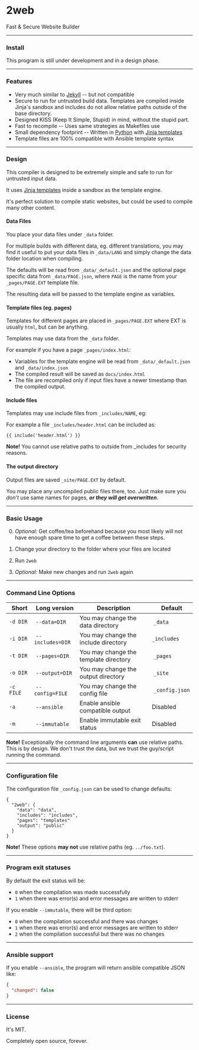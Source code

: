 # 2web

Fast &amp; Secure Website Builder

------------------------------------------------------------------------------------------------------

### Install

This program is still under development and in a design phase.

------------------------------------------------------------------------------------------------------

### Features 

 * Very much similar to [Jekyll](https://jekyllrb.com/) -- but not compatible
 * Secure to run for untrusted build data. Templates are compiled inside Jinja's sandbox and includes do not allow relative paths outside of the base directory.
 * Designed KISS (Keep It Simple, Stupid) in mind, without the stupid part.
 * Fast to recompile -- Uses same strategies as Makefiles use
 * Small dependency footprint -- Written in [Python](https://www.python.org/) with [Jinja templates](https://jinja.palletsprojects.com/en/2.11.x/)
 * Template files are 100% compatible with Ansible template syntax

------------------------------------------------------------------------------------------------------

### Design 

This compiler is designed to be extremely simple and safe to run for untrusted input data.

It uses [Jinja templates](https://jinja.palletsprojects.com/en/2.11.x/) inside a sandbox as the template engine.

It's perfect solution to compile static websites, but could be used to compile many other content.

#### Data Files

You place your data files under `_data` folder.

For multiple builds with different data, eg. different translations, you may 
find it useful to put your data files in `_data/LANG` and simply change the 
data folder location when compiling.

The defaults will be read from `_data/_default.json` and the optional page 
specific data from `_data/PAGE.json`, where `PAGE` is the name from your 
`_pages/PAGE.EXT` template file.

The resulting data will be passed to the template engine as variables.

#### Template files (eg. pages)

Templates for different pages are placed in `_pages/PAGE.EXT` where EXT is 
usually `html`, but can be anything. 

Templates may use data from the `_data` folder. 

For example if you have a page `_pages/index.html`:

 * Variables for the template engine will be read from `_data/_default.json` and `_data/index.json`
 * The compiled result will be saved as `docs/index.html`
 * The file are recompiled only if input files have a newer timestamp than the compiled output.

#### Include files

Templates may use include files from `_includes/NAME`, eg:

For example a file `_includes/header.html` can be included as:

```
{{ include('header.html') }}
```

**Note!** You cannot use relative paths to outside from _includes for security reasons.

#### The output directory

Output files are saved `_site/PAGE.EXT` by default.

You may place any uncompiled public files there, too. Just make sure you *don't* use same names for pages, ***or they will get overwritten***.

------------------------------------------------------------------------------------------------------

### Basic Usage

 0) *Optional:* Get coffee/tea beforehand because you most likely will not have 
    enough spare time to get a coffee between these steps.

 1) Change your directory to the folder where your files are located

 2) Run `2web`

 3) *Optional:* Make new changes and run `2web` again

------------------------------------------------------------------------------------------------------

### Command Line Options

| Short     | Long version      | Description                           | Default        |
| --------- | ----------------- | ------------------------------------- | -------------- |
| `-d DIR`  | `--data=DIR`      | You may change the data directory     | `_data`        |
| `-i DIR`  | `--includes=DIR`  | You may change the include directory  | `_includes`    |
| `-t DIR`  | `--pages=DIR`     | You may change the template directory | `_pages`       |
| `-o DIR`  | `--output=DIR`    | You may change the output directory   | `_site`        |
| `-c FILE` | `--config=FILE`   | You may change the config file        | `_config.json` |
| `-a`      | `--ansible`       | Enable ansible compatible output      | Disabled       |
| `-m`      | `--immutable`     | Enable immutable exit status          | Disabled       |

**Note!** Exceptionally the command line arguments **can** use relative paths. This is by design. We don't trust the data, but we trust the guy/script running the command.

------------------------------------------------------------------------------------------------------

### Configuration file

The configuration file `_config.json` can be used to change defaults: 

```
{
  "2web": {
    "data": "data",
    "includes": "includes",
    "pages": "templates"
    "output": "public"
  }
}
```

**Note!** These options **may not** use relative paths (eg. `../foo.txt`).

------------------------------------------------------------------------------------------------------

### Program exit statuses

By default the exit status will be:

 * `0` when the compilation was made successfully
 * `1` when there was error(s) and error messages are written to stderr

If you enable `--immutable`, there will be third option:

 * `0` when the compilation successful and there was changes
 * `1` when there was error(s) and error messages are written to stderr
 * `2` when the compilation successful but there was no changes

------------------------------------------------------------------------------------------------------

### Ansible support

If you enable `--ansible`, the program will return ansible compatible JSON like:

```json
{
  "changed": false
}
```

------------------------------------------------------------------------------------------------------

### License

It's MIT.

Completely open source, forever.
